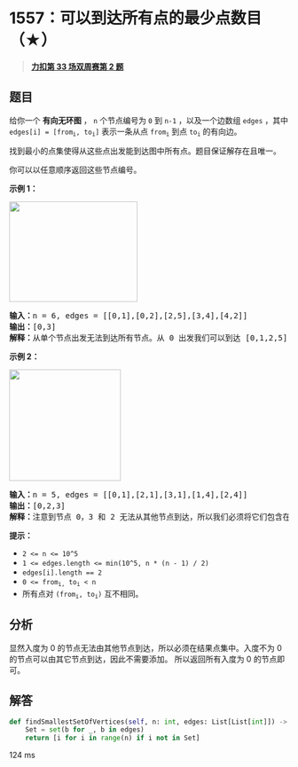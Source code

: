 # 1557：可以到达所有点的最少点数目（★）


> <u>**[力扣第 33 场双周赛第 2 题](https://leetcode.cn/problems/minimum-number-of-vertices-to-reach-all-nodes/)**</u>

## 题目

<p>给你一个 <strong>有向无环图</strong> ， <code>n</code> 个节点编号为 <code>0</code> 到 <code>n-1</code> ，以及一个边数组 <code>edges</code> ，其中 <code>edges[i] = [from<sub>i</sub>, to<sub>i</sub>]</code> 表示一条从点  <code>from<sub>i</sub></code> 到点 <code>to<sub>i</sub></code> 的有向边。</p>

<p>找到最小的点集使得从这些点出发能到达图中所有点。题目保证解存在且唯一。</p>

<p>你可以以任意顺序返回这些节点编号。</p>



<p><strong>示例 1：</strong></p>

<p><img alt="" src="https://assets.leetcode-cn.com/aliyun-lc-upload/uploads/2020/08/22/5480e1.png" style="height: 181px; width: 231px;"></p>

<pre><strong>输入：</strong>n = 6, edges = [[0,1],[0,2],[2,5],[3,4],[4,2]]
<strong>输出：</strong>[0,3]
<strong>解释：</strong>从单个节点出发无法到达所有节点。从 0 出发我们可以到达 [0,1,2,5] 。从 3 出发我们可以到达 [3,4,2,5] 。所以我们输出 [0,3] 。</pre>

<p><strong>示例 2：</strong></p>

<p><img alt="" src="https://assets.leetcode-cn.com/aliyun-lc-upload/uploads/2020/08/22/5480e2.png" style="height: 201px; width: 201px;"></p>

<pre><strong>输入：</strong>n = 5, edges = [[0,1],[2,1],[3,1],[1,4],[2,4]]
<strong>输出：</strong>[0,2,3]
<strong>解释：</strong>注意到节点 0，3 和 2 无法从其他节点到达，所以我们必须将它们包含在结果点集中，这些点都能到达节点 1 和 4 。
</pre>



<p><strong>提示：</strong></p>

<ul>
<li><code>2 &lt;= n &lt;= 10^5</code></li>
<li><code>1 &lt;= edges.length &lt;= min(10^5, n * (n - 1) / 2)</code></li>
<li><code>edges[i].length == 2</code></li>
<li><code>0 &lt;= from<sub>i,</sub> to<sub>i</sub> &lt; n</code></li>
<li>所有点对 <code>(from<sub>i</sub>, to<sub>i</sub>)</code> 互不相同。</li>
</ul>


## 分析

显然入度为 0 的节点无法由其他节点到达，所以必须在结果点集中。入度不为 0 的节点可以由其它节点到达，因此不需要添加。
所以返回所有入度为 0 的节点即可。


## 解答

```python
def findSmallestSetOfVertices(self, n: int, edges: List[List[int]]) -> List[int]:
	Set = set(b for _, b in edges)
	return [i for i in range(n) if i not in Set]
```

124 ms


